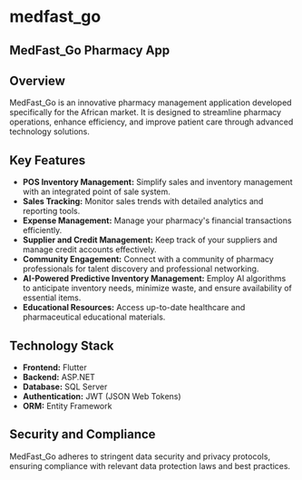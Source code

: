 # medfast_go

## MedFast_Go Pharmacy App

## Overview
MedFast_Go is an innovative pharmacy management application developed specifically for the African market. It is designed to streamline pharmacy operations, enhance efficiency, and improve patient care through advanced technology solutions.

## Key Features

- **POS Inventory Management:** Simplify sales and inventory management with an integrated point of sale system.
- **Sales Tracking:** Monitor sales trends with detailed analytics and reporting tools.
- **Expense Management:** Manage your pharmacy's financial transactions efficiently.
- **Supplier and Credit Management:** Keep track of your suppliers and manage credit accounts effectively.
- **Community Engagement:** Connect with a community of pharmacy professionals for talent discovery and professional networking.
- **AI-Powered Predictive Inventory Management:** Employ AI algorithms to anticipate inventory needs, minimize waste, and ensure availability of essential items.
- **Educational Resources:** Access up-to-date healthcare and pharmaceutical educational materials.

## Technology Stack

- **Frontend:** Flutter
- **Backend:** ASP.NET
- **Database:** SQL Server
- **Authentication:** JWT (JSON Web Tokens)
- **ORM:** Entity Framework

## Security and Compliance

MedFast_Go adheres to stringent data security and privacy protocols, ensuring compliance with relevant data protection laws and best practices.
